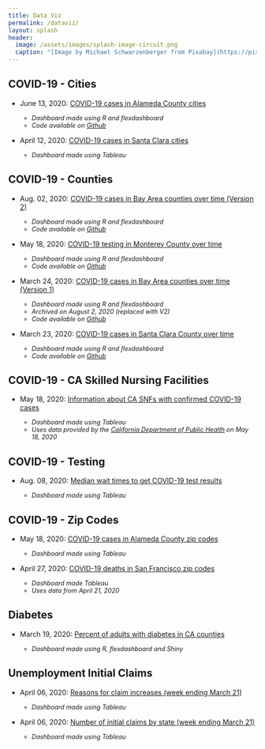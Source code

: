 ```yaml
---
title: Data Viz
permalink: /dataviz/
layout: splash
header:
  image: /assets/images/splash-image-circuit.png
  caption: "[Image by Michael Schwarzenberger from Pixabay](https://pixabay.com/users/blickpixel-52945/?utm_source=link-attribution&amp;utm_medium=referral&amp;utm_campaign=image&amp;utm_content=453758)"
---
```


## COVID-19 - Cities
<ul>
    <li>June 13, 2020: <a href="covid19_ac_cities.html">COVID-19 cases in Alameda County cities</a></li>
        <ul>
        <li style="font-size:90%; font-style:italic;">Dashboard made using R and flexdashboard</li>
        <li style="font-size:90%; font-style:italic;">Code available on <a href="https://github.com/jackjlee/covid19_ac_cities">Github</a></li>
        </ul>
</ul>
<ul>
    <li>April 12, 2020:  <a href="https://public.tableau.com/profile/jackjleescience#!/vizhome/COVID-19casesinSantaClaraCountycities/COVID-19SCCCitiesDash">COVID-19 cases in Santa Clara cities</a></li>
        <ul>
        <li style="font-size:90%; font-style:italic;">Dashboard made using Tableau</li>
        </ul>
</ul>

## COVID-19 - Counties

<ul>
    <li>Aug. 02, 2020: <a href="covid19_bayarea.html">COVID-19 cases in Bay Area counties over time (Version  2)</a></li>
        <ul>
        <li style="font-size:90%; font-style:italic;">Dashboard made using R and flexdashboard</li>
        <li style="font-size:90%; font-style:italic;">Code available on <a href="https://github.com/jackjlee/covid19_bayarea_lat">Github</a></li>
        </ul>
</ul>
<ul>
    <li>May 18, 2020: <a href="covid19_mry.html">COVID-19 testing in Monterey County over time</a></li>
        <ul>
        <li style="font-size:90%; font-style:italic;">Dashboard made using R and flexdashboard</li>
        <li style="font-size:90%; font-style:italic;">Code available on <a href="https://github.com/jackjlee/covid19_mry">Github</a></li>
        </ul>
</ul>
<ul>
    <li>March 24, 2020: <a href="covid19_bayarea_old.html">COVID-19 cases in Bay Area counties over time (Version  1)</a></li>
        <ul>
        <li style="font-size:90%; font-style:italic;">Dashboard made using R and flexdashboard</li>
        <li style="font-size:90%; font-style:italic;">Archived on August 2, 2020 (replaced with V2)</li>
        <li style="font-size:90%; font-style:italic;">Code available on <a href="https://github.com/jackjlee/covid19_bayarea">Github</a></li>
        </ul>
</ul>
<ul>
    <li>March 23, 2020: <a href="covid19_scc.html">COVID-19 cases in Santa Clara County over time</a></li>
        <ul>
        <li style="font-size:90%; font-style:italic;">Dashboard made using R and flexdashboard</li>
        <li style="font-size:90%; font-style:italic;">Code available on <a href="https://github.com/jackjlee/covid19_scc">Github</a></li>
        </ul>
</ul>

## COVID-19 - CA Skilled Nursing Facilities
<ul>
    <li>May 18, 2020: <a href="https://public.tableau.com/profile/jackjleescience#!/vizhome/ConfirmedCOVID-19ofCASNFs-May18/SNFCOVID-19Dash">Information about CA SNFs with confirmed COVID-19 cases</a></li>
        <ul>
        <li style="font-size:90%; font-style:italic;">Dashboard made using Tableau</li>
        <li style="font-size:90%; font-style:italic;">Uses data provided by the <a href="https://www.cdph.ca.gov/Programs/CID/DCDC/Pages/COVID-19/SNFsCOVID_19.aspx">California Department of Public Health</a> on May 18, 2020</li>
        </ul>
</ul>

## COVID-19 - Testing
<ul>
    <li>Aug. 08, 2020: <a href="https://public.tableau.com/profile/jackjleescience#!/vizhome/WaitingforCOVID-19testresultintheU_S_/COVID-19wait">Median wait times to get COVID-19 test results</a></li>
        <ul>
        <li style="font-size:90%; font-style:italic;">Dashboard made using Tableau</li>
        </ul>
</ul>

## COVID-19 - Zip Codes
<ul>
    <li>May 18, 2020: <a href="https://public.tableau.com/profile/jackjleescience#!/vizhome/COVID-19CasesinAlamedaCountybyZipCode/AlamedaZipDash">COVID-19 cases in Alameda County zip codes</a></li>
        <ul>
        <li style="font-size:90%; font-style:italic;">Dashboard made using Tableau</li>
        </ul>
</ul>
<ul>
    <li>April 27, 2020: <a href="https://public.tableau.com/profile/jackjleescience#!/vizhome/COVID-19deathsinSFbyzipcode/SFCOVID-19deathsbyzip">COVID-19 deaths in San Francisco zip codes</a></li>
        <ul>
        <li style="font-size:90%; font-style:italic;">Dashboard made Tableau</li>
        <li style="font-size:90%; font-style:italic;">Uses data from April 21, 2020</li>
        </ul>
</ul>

## Diabetes
<ul>
    <li>March 19, 2020: <a href="https://jackjlee.shinyapps.io/ca_counties_diabetes/">Percent of adults with diabetes in CA counties</a></li>
        <ul>
        <li style="font-size:90%; font-style:italic;">Dashboard made using R, flexdashboard and Shiny</li>
        </ul>
</ul>

## Unemployment Initial Claims
<ul>
    <li>April 06, 2020: <a href="https://public.tableau.com/profile/jackjleescience#!/vizhome/ReasonsUnemploymentInitialClaims-March21/StateCommentsDash">Reasons for claim increases (week ending March 21)</a></li>
        <ul>
        <li style="font-size:90%; font-style:italic;">Dashboard made using Tableau</li>
        </ul>
</ul>
<ul>
    <li>April 06, 2020: <a href="https://public.tableau.com/profile/jackjleescience#!/vizhome/MapofUnemploymentInitialClaims-March21/MapDash">Number of initial claims by state (week ending March 21)</a></li>
        <ul>
        <li style="font-size:90%; font-style:italic;">Dashboard made using Tableau</li>
        </ul>
</ul>
